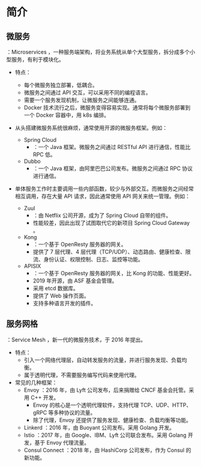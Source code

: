 # 简介

## 微服务

：Microservices ，一种服务端架构，将业务系统从单个大型服务，拆分成多个小型服务，有利于模块化。
- 特点：
  - 每个微服务独立部署，低耦合。
  - 微服务之间通过 API 交互，可以采用不同的编程语言。
  - 需要一个服务发现机制，让微服务之间能够连通。
  - Docker 技术流行之后，微服务变得容易实现。通常将每个微服务部署到一个 Docker 容器中，用 k8s 编排。

- 从头搭建微服务系统很麻烦，通常使用开源的微服务框架。例如：
  - Spring Cloud
    - ：一个 Java 框架。微服务之间通过 RESTful API 进行通信，性能比 RPC 低。
  - Dubbo
    - ：一个 Java 框架，由阿里巴巴公司发布。微服务之间通过 RPC 协议进行通信。

- 单体服务工作时主要调用一些内部函数，较少与外部交互。而微服务之间经常相互调用，存在大量 API 请求，因此通常使用 API 网关来统一管理。例如：
  - Zuul
    - ：由 Netflix 公司开源，成为了 Spring Cloud 自带的组件。
    - 性能较差，因此出现了试图取代它的新项目 Spring Cloud Gateway 。
  - Kong
    - ：一个基于 OpenResty 服务器的网关。
    - 提供了 7 层代理、4 层代理（TCP/UDP）、动态路由、健康检查、限流、身份认证、权限控制、日志、监控等功能。
  - APISIX
    - ：一个基于 OpenResty 服务器的网关，比 Kong 的功能、性能更好。
    - 2019 年开源，由 ASF 基金会管理。
    - 采用 etcd 数据库。
    - 提供了 Web 操作页面。
    - 支持多种语言开发的插件。

## 服务网格

：Service Mesh ，新一代的微服务技术，于 2016 年提出。
- 特点：
  - 引入一个网络代理层，自动转发服务的流量，并进行服务发现、负载均衡。
  - 属于透明代理，不需要服务编写代码来使用代理。
- 常见的几种框架：
  - Envoy ：2016 年，由 Lyft 公司发布，后来捐赠给 CNCF 基金会托管。采用 C++ 开发。
    - Envoy 的核心是一个透明代理软件，支持代理 TCP、UDP、HTTP、gRPC 等多种协议的流量。
    - 除了代理，Envoy 还提供了服务发现、健康检查、负载均衡等功能。
  - Linkerd ：2016 年，由 Buoyant 公司发布。采用 Golang 开发。
  - Istio ：2017 年，由 Google、IBM、Lyft 公司联合发布。采用 Golang 开发，基于 Envoy 代理流量。
  - Consul Connect ：2018 年，由 HashiCorp 公司发布，作为 Consul 的新功能。
